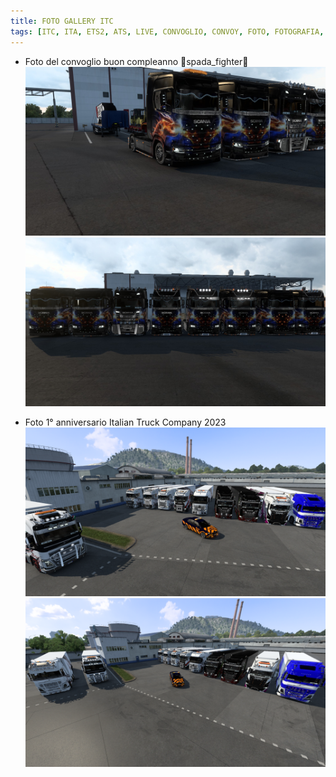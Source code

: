 ```yaml
---
title: FOTO GALLERY ITC
tags: [ITC, ITA, ETS2, ATS, LIVE, CONVOGLIO, CONVOY, FOTO, FOTOGRAFIA, CAMION]
---
```


- Foto del convoglio buon compleanno 🎂spada_fighter🎂
![IMG1](./20231221230343_1.jpg)
![IMG2](./20231221230351_1.jpg)

- Foto 1° anniversario Italian Truck Company 2023
![IMG3](./ets2_20240203_223717_000.png)
![IMG4](./ets2_20240203_223717_00.jpg)